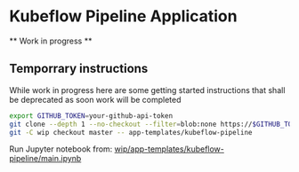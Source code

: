 # Kubeflow Pipeline Application

** Work in progress **

## Temporrary instructions

While work in progress here are some getting started instructions that shall be deprecated as soon work will be completed

```bash
export GITHUB_TOKEN=your-github-api-token
git clone --depth 1 --no-checkout --filter=blob:none https://$GITHUB_TOKEN@github.com/agilestacks/applications wip
git -C wip checkout master -- app-templates/kubeflow-pipeline
```
Run Jupyter notebook from: [wip/app-templates/kubeflow-pipeline/main.ipynb](main.ipynb)
